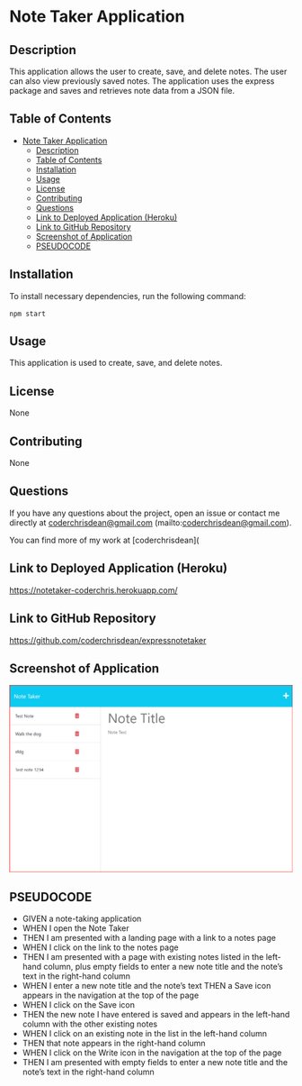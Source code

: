 # Note Taker Application

## Description

This application allows the user to create, save, and delete notes. The user can also view previously saved notes. The application uses the express package and saves and retrieves note data from a JSON file.

## Table of Contents

- [Note Taker Application](#note-taker-application)
  - [Description](#description)
  - [Table of Contents](#table-of-contents)
  - [Installation](#installation)
  - [Usage](#usage)
  - [License](#license)
  - [Contributing](#contributing)
  - [Questions](#questions)
  - [Link to Deployed Application (Heroku)](#link-to-deployed-application-heroku)
  - [Link to GitHub Repository](#link-to-github-repository)
  - [Screenshot of Application](#screenshot-of-application)
  - [PSEUDOCODE](#pseudocode)

## Installation

To install necessary dependencies, run the following command:

```
npm start
```

## Usage

This application is used to create, save, and delete notes.

## License

None

## Contributing

None

## Questions

If you have any questions about the project, open an issue or contact me directly at coderchrisdean@gmail.com (mailto:coderchrisdean@gmail.com).

You can find more of my work at [coderchrisdean](
## Link to Deployed Application (Heroku)

https://notetaker-coderchris.herokuapp.com/

## Link to GitHub Repository

https://github.com/coderchrisdean/expressnotetaker

## Screenshot of Application
<img src="https://github.com/coderchrisdean/expressnotetaker/blob/main/public/assets/images/Screenshot%202023-01-19%20133145.png" alt="Screenshot of Note Taker Application">





## PSEUDOCODE

- GIVEN a note-taking application
- WHEN I open the Note Taker
- THEN I am presented with a landing page with a link to a notes page
- WHEN I click on the link to the notes page
- THEN I am presented with a page with existing notes listed in the left-hand column, plus empty fields to enter a new note title and the note’s text in the right-hand column
- WHEN I enter a new note title and the note’s text
THEN a Save icon appears in the navigation at the top of the page
- WHEN I click on the Save icon
- THEN the new note I have entered is saved and appears in the left-hand column with the other existing notes
- WHEN I click on an existing note in the list in the left-hand column
- THEN that note appears in the right-hand column
- WHEN I click on the Write icon in the navigation at the top of the page
- THEN I am presented with empty fields to enter a new note title and the note’s text in the right-hand column